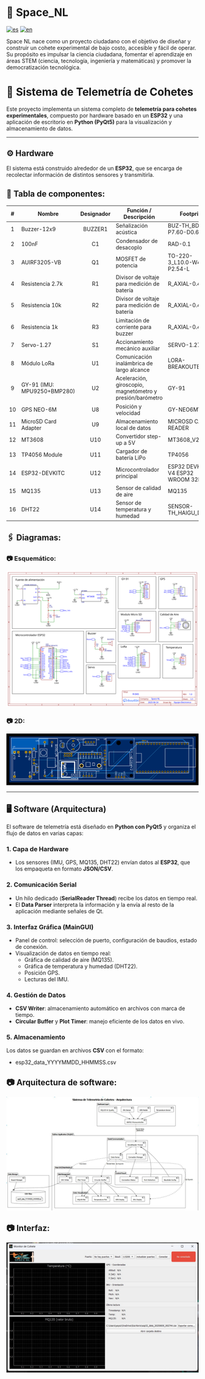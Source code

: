 # 🚀  Space_NL

[![es](https://img.shields.io/badge/lang-ES-red.svg)](./README.md)
[![en](https://img.shields.io/badge/lang-EN-blue.svg)](./README_EN.md)

Space NL nace como un proyecto ciudadano con el objetivo de diseñar y construir un cohete experimental de bajo costo, accesible y fácil de operar. Su propósito es impulsar la ciencia ciudadana, fomentar el aprendizaje en áreas STEM (ciencia, tecnología, ingeniería y matemáticas) y promover la democratización tecnológica.

# 📡 Sistema de Telemetría de Cohetes

Este proyecto implementa un sistema completo de **telemetría para cohetes experimentales**, compuesto por hardware basado en un **ESP32** y una aplicación de escritorio en **Python (PyQt5)** para la visualización y almacenamiento de datos.

---

## ⚙️ Hardware

El sistema está construido alrededor de un **ESP32**, que se encarga de recolectar información de distintos sensores y transmitirla.

## 🔩 Tabla de componentes:

| **#** | **Nombre**                | **Designador** | **Función / Descripción**                                                                 | **Footprint**                                      | **Cantidad** |
|:-----:|---------------------------|:--------------:|-------------------------------------------------------------------------------------------|---------------------------------------------------|:------------:|
| 1     | Buzzer-12x9               | BUZZER1        | Señalización acústica                                                                     | BUZ-TH_BD12.0-P7.60-D0.6-FD                       | 1            |
| 2     | 100nF                     | C1             | Condensador de desacoplo                                                                  | RAD-0.1                                           | 1            |
| 3     | AUIRF3205-VB              | Q1             | MOSFET de potencia                                                                        | TO-220-3_L10.0-W4.6-P2.54-L                       | 1            |
| 4     | Resistencia 2.7k          | R1             | Divisor de voltaje para medición de batería                                               | R_AXIAL-0.4                                       | 1            |
| 5     | Resistencia 10k           | R2             | Divisor de voltaje para medición de batería                                               | R_AXIAL-0.4                                       | 1            |
| 6     | Resistencia 1k            | R3             | Limitación de corriente para buzzer                                                       | R_AXIAL-0.4                                       | 1            |
| 7     | Servo-1.27                | S1             | Accionamiento mecánico auxiliar                                                           | SERVO-1.27                                        | 1            |
| 8     | Módulo LoRa               | U1             | Comunicación inalámbrica de largo alcance                                                 | LORA-BREAKOUTBOARD                                | 1            |
| 9     | GY-91 (IMU: MPU9250+BMP280)| U2             | Aceleración, giroscopio, magnetómetro y presión/barómetro                                 | GY-91                                             | 1            |
| 10    | GPS NEO-6M                | U8             | Posición y velocidad                                                                      | GY-NEO6MV2                                        | 1            |
| 11    | MicroSD Card Adapter      | U9             | Almacenamiento local de datos                                                             | MICROSD CARD READER                               | 1            |
| 12    | MT3608                    | U10            | Convertidor step-up a 5V                                                                  | MT3608_V2                                         | 1            |
| 13    | TP4056 Module             | U11            | Cargador de batería LiPo                                                                  | TP4056                                            | 1            |
| 14    | ESP32-DEVKITC             | U12            | Microcontrolador principal                                                                | ESP32 DEVKITC V4 ESP32 WROOM 32D                  | 1            |
| 15    | MQ135                     | U13            | Sensor de calidad de aire                                                                 | MQ135                                             | 1            |
| 16    | DHT22                     | U14            | Sensor de temperatura y humedad                                                           | SENSOR-TH_HAIGU_DHT22                             | 1            |


## 🖇️ Diagramas:

### 📷 **Esquemático**:

![Esquematico](./imagenes/Esquematico.svg)

### 📷 **2D**:

![2D](./imagenes/2D.svg)


---

## 🖥️ Software (Arquitectura)

El software de telemetría está diseñado en **Python con PyQt5** y organiza el flujo de datos en varias capas:

### 1. **Capa de Hardware**
- Los sensores (IMU, GPS, MQ135, DHT22) envían datos al **ESP32**, que los empaqueta en formato **JSON/CSV**.

### 2. **Comunicación Serial**
- Un hilo dedicado (**SerialReader Thread**) recibe los datos en tiempo real.  
- El **Data Parser** interpreta la información y la envía al resto de la aplicación mediante señales de Qt.

### 3. **Interfaz Gráfica (MainGUI)**
- Panel de control: selección de puerto, configuración de baudios, estado de conexión.  
- Visualización de datos en tiempo real:  
  - Gráfica de calidad de aire (MQ135).  
  - Gráfica de temperatura y humedad (DHT22).  
  - Posición GPS.  
  - Lecturas del IMU.

### 4. **Gestión de Datos**
- **CSV Writer**: almacenamiento automático en archivos con marca de tiempo.  
- **Circular Buffer** y **Plot Timer**: manejo eficiente de los datos en vivo.

### 5. **Almacenamiento**
Los datos se guardan en archivos **CSV** con el formato:
- esp32_data_YYYYMMDD_HHMMSS.csv

## 📷 **Arquitectura de software**:
![Arquitectura](./imagenes/arquitectura.jpg)

## 📷 **Interfaz**:
![Interfaz](./imagenes/Interfaz.jfif)
